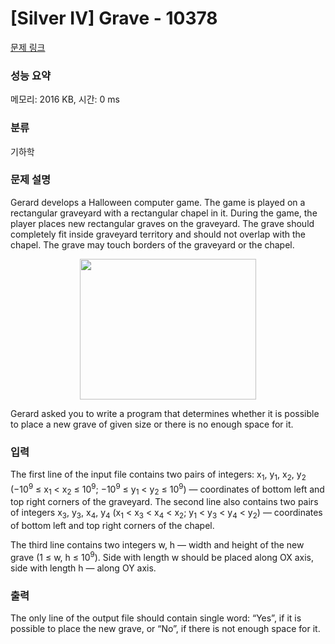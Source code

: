 # [Silver IV] Grave - 10378 

[문제 링크](https://www.acmicpc.net/problem/10378) 

### 성능 요약

메모리: 2016 KB, 시간: 0 ms

### 분류

기하학

### 문제 설명

<p>Gerard develops a Halloween computer game. The game is played on a rectangular graveyard with a rectangular chapel in it. During the game, the player places new rectangular graves on the graveyard. The grave should completely fit inside graveyard territory and should not overlap with the chapel. The grave may touch borders of the graveyard or the chapel.</p>

<p style="text-align:center"><img alt="" src="https://www.acmicpc.net/upload/images2/grave.png" style="height:225px; width:282px"></p>

<p>Gerard asked you to write a program that determines whether it is possible to place a new grave of given size or there is no enough space for it.</p>

### 입력 

 <p>The first line of the input file contains two pairs of integers: x<sub>1</sub>, y<sub>1</sub>, x<sub>2</sub>, y<sub>2</sub> (−10<sup>9</sup> ≤ x<sub>1</sub> < x<sub>2</sub> ≤ 10<sup>9</sup>; −10<sup>9</sup> ≤ y<sub>1</sub> < y<sub>2</sub> ≤ 10<sup>9</sup>) — coordinates of bottom left and top right corners of the graveyard. The second line also contains two pairs of integers x<sub>3</sub>, y<sub>3</sub>, x<sub>4</sub>, y<sub>4</sub> (x<sub>1</sub> < x<sub>3</sub> < x<sub>4</sub> < x<sub>2</sub>; y<sub>1</sub> < y<sub>3</sub> < y<sub>4</sub> < y<sub>2</sub>) — coordinates of bottom left and top right corners of the chapel.</p>

<p>The third line contains two integers w, h — width and height of the new grave (1 ≤ w, h ≤ 10<sup>9</sup>). Side with length w should be placed along OX axis, side with length h — along OY axis.</p>

### 출력 

 <p>The only line of the output file should contain single word: “Yes”, if it is possible to place the new grave, or “No”, if there is not enough space for it.</p>

